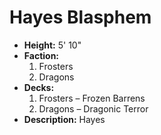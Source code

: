 
# Hayes Blasphem

- **Height:** 5' 10"
- **Faction:** 
  1. Frosters
  2. Dragons
- **Decks:** 
  1. Frosters – Frozen Barrens
  2. Dragons – Dragonic Terror
- **Description:**
Hayes 

